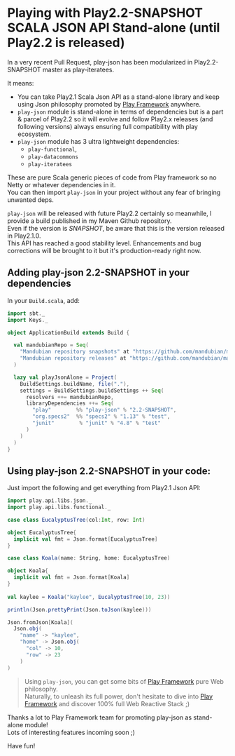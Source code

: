 # Playing with Play2.2-SNAPSHOT SCALA JSON API Stand-alone (until Play2.2 is released)

In a very recent Pull Request, play-json has been modularized in Play2.2-SNAPSHOT master as play-iteratees.

It means: 

- You can take Play2.1 Scala Json API as a stand-alone library and keep using Json philosophy promoted by [Play Framework](http://www.playframework.org) anywhere.
- `play-json` module is stand-alone in terms of dependencies but is a part & parcel of Play2.2 so it will evolve and follow Play2.x releases (and following versions) always ensuring full compatibility with play ecosystem.
- `play-json` module has 3 ultra lightweight dependencies:
     - `play-functional`, 
     - `play-datacommons`
     - `play-iteratees`

These are pure Scala generic pieces of code from Play framework so no Netty or whatever dependencies in it.  
You can then import `play-json` in your project without any fear of bringing unwanted deps.

`play-json` will be released with future Play2.2 certainly so meanwhile, I provide a build published in my Maven Github repository.  
Even if the version is _SNAPSHOT_, be aware that this is the version released in Play2.1.0.  
This API has reached a good stability level. Enhancements and bug corrections will be brought to it but it's production-ready right now.

## Adding play-json 2.2-SNAPSHOT in your dependencies

In your `Build.scala`, add:

```scala
import sbt._
import Keys._

object ApplicationBuild extends Build {

  val mandubianRepo = Seq(
    "Mandubian repository snapshots" at "https://github.com/mandubian/mandubian-mvn/raw/master/snapshots/",
    "Mandubian repository releases" at "https://github.com/mandubian/mandubian-mvn/raw/master/releases/"
  )

  lazy val playJsonAlone = Project(
    BuildSettings.buildName, file("."),
    settings = BuildSettings.buildSettings ++ Seq(
      resolvers ++= mandubianRepo,
      libraryDependencies ++= Seq(
        "play"        %% "play-json" % "2.2-SNAPSHOT",
        "org.specs2"  %% "specs2" % "1.13" % "test",
        "junit"        % "junit" % "4.8" % "test"
      )
    )
  )
}
```

## Using play-json 2.2-SNAPSHOT in your code:

Just import the following and get everything from Play2.1 Json API:

```scala
import play.api.libs.json._
import play.api.libs.functional._

case class EucalyptusTree(col:Int, row: Int)

object EucalyptusTree{
  implicit val fmt = Json.format[EucalyptusTree]
}

case class Koala(name: String, home: EucalyptusTree)

object Koala{
  implicit val fmt = Json.format[Koala]
}
  
val kaylee = Koala("kaylee", EucalyptusTree(10, 23))

println(Json.prettyPrint(Json.toJson(kaylee)))

Json.fromJson[Koala](
  Json.obj(
    "name" -> "kaylee", 
    "home" -> Json.obj(
      "col" -> 10, 
      "row" -> 23
    )
)
```

> Using `play-json`, you can get some bits of [Play Framework](http://www.playframework.org) pure Web philosophy.  
> Naturally, to unleash its full power, don't hesitate to dive into [Play Framework](http://www.playframework.org) and discover 100% full Web Reactive Stack ;)

Thanks a lot to Play Framework team for promoting play-json as stand-alone module!  
Lots of interesting features incoming soon ;)

Have fun!
